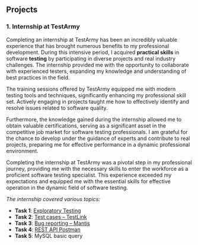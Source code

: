 ## Projects

### 1. Internship at TestArmy

Completing an internship at TestArmy has been an incredibly valuable experience that has brought numerous benefits to my professional development. During this intensive period, I acquired **practical skills** in software **testing** by participating in diverse projects and real industry challenges. The internship provided me with the opportunity to collaborate with experienced testers, expanding my knowledge and understanding of best practices in the field.

The training sessions offered by TestArmy equipped me with modern testing tools and techniques, significantly enhancing my professional skill set. Actively engaging in projects taught me how to effectively identify and resolve issues related to software quality.

Furthermore, the knowledge gained during the internship allowed me to obtain valuable certifications, serving as a significant asset in the competitive job market for software testing professionals. I am grateful for the chance to develop under the guidance of experts and contribute to real projects, preparing me for effective performance in a dynamic professional environment.

Completing the internship at TestArmy was a pivotal step in my professional journey, providing me with the necessary skills to enter the workforce as a proficient software testing specialist. This experience exceeded my expectations and equipped me with the essential skills for effective operation in the dynamic field of software testing.

*The internship covered various topics:*
- **Task 1**: [Exploratory Testing](https://github.com/agakalinowski/Portfolio/blob/main/exploratory_testing.md)
- **Task 2**: [Test cases – TestLink](https://github.com/agakalinowski/Portfolio/blob/main/Test%20cases.md)
- **Task 3**: [Bug reporting – Mantis](https://github.com/agakalinowski/Portfolio/blob/main/Bug%20reporting.md)
- **Task 4**: [REST API Postman](https://github.com/agakalinowski/Portfolio/blob/main/Trello%20API.md)
- **Task 5**: MySQL basic query
